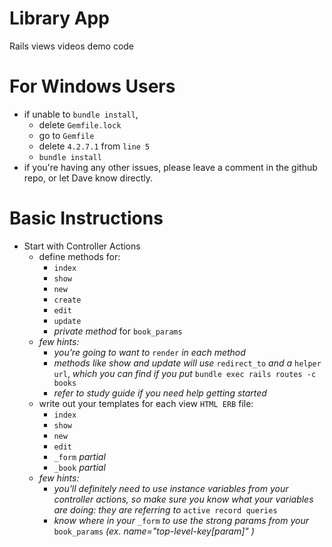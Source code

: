 # Library App

Rails views videos demo code

# For Windows Users
- if unable to `bundle install`,
    - delete `Gemfile.lock`
    - go to `Gemfile`
    - delete `4.2.7.1` from `line 5`
    - `bundle install`
- if you're having any other issues, please leave a comment in the github repo, or let Dave know directly.

# Basic Instructions
+ Start with Controller Actions
    - define methods for:
        - `index`
        - `show`
        - `new`
        - `create`
        - `edit`
        - `update`
        - *private method* for `book_params`
    - *few hints:*
        - *you're going to want to* `render` *in each method*
        - *methods like show and update will use* `redirect_to` *and a* `helper url`, *which you can find if you put*
            `bundle exec rails routes -c books`
        - *refer to study guide if you need help getting started*
    - write out your templates for each view `HTML ERB` file:
        - `index`
        - `show`
        - `new`
        - `edit`
        - `_form` *partial*
        - `_book` *partial*
    - *few hints:*
        - *you'll definitely need to use instance variables from your controller actions, so make sure you know what your variables are doing: they are referring to* `active record queries`
        - *know where in your* `_form` *to use the strong params from your* `book_params` *(ex. name="top-level-key[param]" )*
    


    

